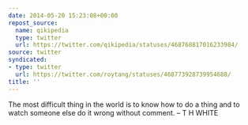 ```yaml
---
date: 2014-05-20 15:23:08+00:00
repost_source:
  name: qikipedia
  type: twitter
  url: https://twitter.com/qikipedia/statuses/468768817016233984/
source: twitter
syndicated:
- type: twitter
  url: https://twitter.com/roytang/statuses/468773928739954688/
title: ''
---
```


The most difficult thing in the world is to know how to do a thing and to watch someone else do it wrong without comment. – T H WHITE
